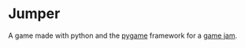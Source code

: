 # Jumper

A game made with python and the [pygame](https://www.pygame.org) framework for a [game jam](https://itch.io/jam/tu-juego-a-juicio-jam-2021).